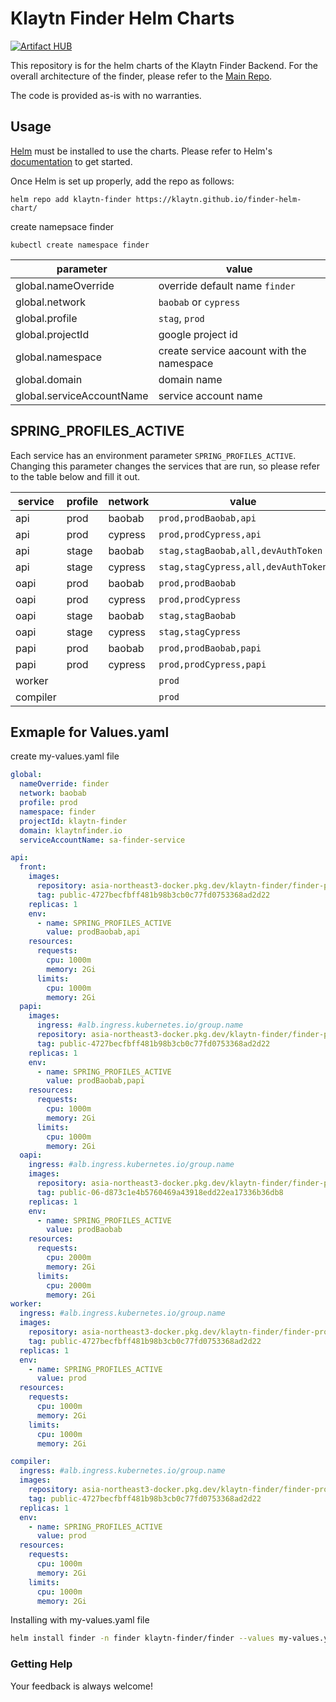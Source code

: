 # Klaytn Finder Helm Charts

[![Artifact HUB](https://img.shields.io/endpoint?url=https://artifacthub.io/badge/repository/klaytn)](hhttps://klaytn.foundation/)

This repository is for the helm charts of the Klaytn Finder Backend.
For the overall architecture of the finder, please refer to the [Main Repo](https://github.com/klaytn/finder/blob/main/README.md).

The code is provided as-is with no warranties.

## Usage

[Helm](https://helm.sh) must be installed to use the charts.
Please refer to Helm's [documentation](https://helm.sh/docs/) to get started.

Once Helm is set up properly, add the repo as follows:

```console
helm repo add klaytn-finder https://klaytn.github.io/finder-helm-chart/
```

create namepsace finder

```console
kubectl create namespace finder
```

| parameter                 | value                                     |
| ------------------------- | ----------------------------------------- |
| global.nameOverride       | override default name `finder`            |
| global.network            | `baobab` or `cypress`                     |
| global.profile            | `stag`, `prod`                            |
| global.projectId          | google project id                         |
| global.namespace          | create service aacount with the namespace |
| global.domain             | domain name                               |
| global.serviceAccountName | service account name                      |

## SPRING_PROFILES_ACTIVE

Each service has an environment parameter `SPRING_PROFILES_ACTIVE`. Changing this parameter changes the services that are run, so please refer to the table below and fill it out.

| service  | profile | network | value                               |
| -------- | ------- | ------- | ----------------------------------- |
| api      | prod    | baobab  | `prod,prodBaobab,api`               |
| api      | prod    | cypress | `prod,prodCypress,api`              |
| api      | stage   | baobab  | `stag,stagBaobab,all,devAuthToken`  |
| api      | stage   | cypress | `stag,stagCypress,all,devAuthToken` |
| oapi     | prod    | baobab  | `prod,prodBaobab`                   |
| oapi     | prod    | cypress | `prod,prodCypress`                  |
| oapi     | stage   | baobab  | `stag,stagBaobab`                   |
| oapi     | stage   | cypress | `stag,stagCypress`                  |
| papi     | prod    | baobab  | `prod,prodBaobab,papi`              |
| papi     | prod    | cypress | `prod,prodCypress,papi`             |
| worker   |         |         | `prod`                              |
| compiler |         |         | `prod`                              |

## Exmaple for Values.yaml

create my-values.yaml file

```yaml
global:
  nameOverride: finder
  network: baobab
  profile: prod
  namespace: finder
  projectId: klaytn-finder
  domain: klaytnfinder.io
  serviceAccountName: sa-finder-service

api:
  front:
    images:
      repository: asia-northeast3-docker.pkg.dev/klaytn-finder/finder-prod/finder-api
      tag: public-4727becfbff481b98b3cb0c77fd0753368ad2d22
    replicas: 1
    env:
      - name: SPRING_PROFILES_ACTIVE
        value: prodBaobab,api
    resources:
      requests:
        cpu: 1000m
        memory: 2Gi
      limits:
        cpu: 1000m
        memory: 2Gi
  papi:
    images:
      ingress: #alb.ingress.kubernetes.io/group.name
      repository: asia-northeast3-docker.pkg.dev/klaytn-finder/finder-prod/finder-api
      tag: public-4727becfbff481b98b3cb0c77fd0753368ad2d22
    replicas: 1
    env:
      - name: SPRING_PROFILES_ACTIVE
        value: prodBaobab,papi
    resources:
      requests:
        cpu: 1000m
        memory: 2Gi
      limits:
        cpu: 1000m
        memory: 2Gi
  oapi:
    ingress: #alb.ingress.kubernetes.io/group.name
    images:
      repository: asia-northeast3-docker.pkg.dev/klaytn-finder/finder-prod/finder-oapi
      tag: public-06-d873c1e4b5760469a43918edd22ea17336b36db8
    replicas: 1
    env:
      - name: SPRING_PROFILES_ACTIVE
        value: prodBaobab
    resources:
      requests:
        cpu: 2000m
        memory: 2Gi
      limits:
        cpu: 2000m
        memory: 2Gi
worker:
  ingress: #alb.ingress.kubernetes.io/group.name
  images:
    repository: asia-northeast3-docker.pkg.dev/klaytn-finder/finder-prod/finder-worker
    tag: public-4727becfbff481b98b3cb0c77fd0753368ad2d22
  replicas: 1
  env:
    - name: SPRING_PROFILES_ACTIVE
      value: prod
  resources:
    requests:
      cpu: 1000m
      memory: 2Gi
    limits:
      cpu: 1000m
      memory: 2Gi

compiler:
  ingress: #alb.ingress.kubernetes.io/group.name
  images:
    repository: asia-northeast3-docker.pkg.dev/klaytn-finder/finder-prod/finder-worker
    tag: public-4727becfbff481b98b3cb0c77fd0753368ad2d22
  replicas: 1
  env:
    - name: SPRING_PROFILES_ACTIVE
      value: prod
  resources:
    requests:
      cpu: 1000m
      memory: 2Gi
    limits:
      cpu: 1000m
      memory: 2Gi
```

Installing with my-values.yaml file

```bash
helm install finder -n finder klaytn-finder/finder --values my-values.yaml
```

### <a name="help"></a>Getting Help

Your feedback is always welcome!

